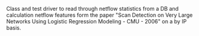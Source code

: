 Class and test driver to read through netflow statistics from a DB and calculation netflow features form the paper "Scan Detection on Very Large Networks Using Logistic Regression Modeling - CMU - 2006" on a by IP basis.
